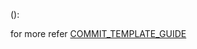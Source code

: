 <type>(<scope>): <subject>
<BLANK LINE>

<body>
<BLANK LINE>
<footer>

for more refer [COMMIT_TEMPLATE_GUIDE](https://github.com/rjnapp/dyno-logging/blob/develop/COMMIT_TEMPLATE_GUIDE.md)
